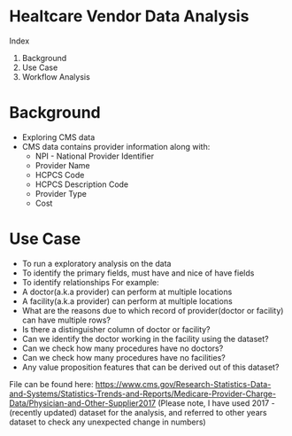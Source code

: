 # Healtcare Vendor Data Analysis 
Index
1. Background
2. Use Case
3. Workflow Analysis

# Background
- Exploring CMS data
- CMS data contains provider information along with: 
  - NPI - National Provider Identifier
  - Provider Name
  - HCPCS Code
  - HCPCS Description Code
  - Provider Type 
  - Cost
  
# Use Case
- To run a exploratory analysis on the data
- To identify the primary fields, must have and nice of have fields
- To identify relationships
For example: 
- A doctor(a.k.a provider) can perform at multiple locations
- A facility(a.k.a provider) can perform at multiple locations
- What are the reasons due to which record of provider(doctor or facility) can have multiple rows? 
- Is there a distinguisher column of doctor or facility? 
- Can we identify the doctor working in the facility using the dataset? 
- Can we check how many procedures have no doctors? 
- Can we check how many procedures have no facilities? 
- Any value proposition features that can be derived out of this dataset? 

File can be found here: https://www.cms.gov/Research-Statistics-Data-and-Systems/Statistics-Trends-and-Reports/Medicare-Provider-Charge-Data/Physician-and-Other-Supplier2017
(Please note, I have used 2017 - (recently updated) dataset for the analysis, and referred to other years dataset to check any unexpected change in numbers)




